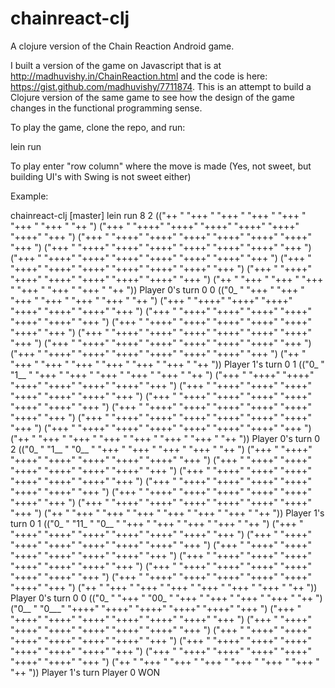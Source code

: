 chainreact-clj
==============

A clojure version of the Chain Reaction Android game.

I built a version of the game on Javascript that is at http://madhuvishy.in/ChainReaction.html and the code is here: https://gist.github.com/madhuvishy/7711874.
This is an attempt to build a Clojure version of the same game to see how the design of the game changes in the functional programming sense.

To play the game, clone the repo, and run:

lein run <board-size> <number-of-players>

To play enter "row column" where the move is made (Yes, not sweet, but building UI's with Swing is not sweet either)

Example:

chainreact-clj [master] lein run 8 2
(("++  " "+++ " "+++ " "+++ " "+++ " "+++ " "+++ " "++  ")
 ("+++ " "++++" "++++" "++++" "++++" "++++" "++++" "+++ ")
 ("+++ " "++++" "++++" "++++" "++++" "++++" "++++" "+++ ")
 ("+++ " "++++" "++++" "++++" "++++" "++++" "++++" "+++ ")
 ("+++ " "++++" "++++" "++++" "++++" "++++" "++++" "+++ ")
 ("+++ " "++++" "++++" "++++" "++++" "++++" "++++" "+++ ")
 ("+++ " "++++" "++++" "++++" "++++" "++++" "++++" "+++ ")
 ("++  " "+++ " "+++ " "+++ " "+++ " "+++ " "+++ " "++  "))
Player 0's turn
0 0
(("0_  " "+++ " "+++ " "+++ " "+++ " "+++ " "+++ " "++  ")
 ("+++ " "++++" "++++" "++++" "++++" "++++" "++++" "+++ ")
 ("+++ " "++++" "++++" "++++" "++++" "++++" "++++" "+++ ")
 ("+++ " "++++" "++++" "++++" "++++" "++++" "++++" "+++ ")
 ("+++ " "++++" "++++" "++++" "++++" "++++" "++++" "+++ ")
 ("+++ " "++++" "++++" "++++" "++++" "++++" "++++" "+++ ")
 ("+++ " "++++" "++++" "++++" "++++" "++++" "++++" "+++ ")
 ("++  " "+++ " "+++ " "+++ " "+++ " "+++ " "+++ " "++  "))
Player 1's turn
0 1
(("0_  " "1__ " "+++ " "+++ " "+++ " "+++ " "+++ " "++  ")
 ("+++ " "++++" "++++" "++++" "++++" "++++" "++++" "+++ ")
 ("+++ " "++++" "++++" "++++" "++++" "++++" "++++" "+++ ")
 ("+++ " "++++" "++++" "++++" "++++" "++++" "++++" "+++ ")
 ("+++ " "++++" "++++" "++++" "++++" "++++" "++++" "+++ ")
 ("+++ " "++++" "++++" "++++" "++++" "++++" "++++" "+++ ")
 ("+++ " "++++" "++++" "++++" "++++" "++++" "++++" "+++ ")
 ("++  " "+++ " "+++ " "+++ " "+++ " "+++ " "+++ " "++  "))
Player 0's turn
0 2
(("0_  " "1__ " "0__ " "+++ " "+++ " "+++ " "+++ " "++  ")
 ("+++ " "++++" "++++" "++++" "++++" "++++" "++++" "+++ ")
 ("+++ " "++++" "++++" "++++" "++++" "++++" "++++" "+++ ")
 ("+++ " "++++" "++++" "++++" "++++" "++++" "++++" "+++ ")
 ("+++ " "++++" "++++" "++++" "++++" "++++" "++++" "+++ ")
 ("+++ " "++++" "++++" "++++" "++++" "++++" "++++" "+++ ")
 ("+++ " "++++" "++++" "++++" "++++" "++++" "++++" "+++ ")
 ("++  " "+++ " "+++ " "+++ " "+++ " "+++ " "+++ " "++  "))
Player 1's turn
0 1
(("0_  " "11_ " "0__ " "+++ " "+++ " "+++ " "+++ " "++  ")
 ("+++ " "++++" "++++" "++++" "++++" "++++" "++++" "+++ ")
 ("+++ " "++++" "++++" "++++" "++++" "++++" "++++" "+++ ")
 ("+++ " "++++" "++++" "++++" "++++" "++++" "++++" "+++ ")
 ("+++ " "++++" "++++" "++++" "++++" "++++" "++++" "+++ ")
 ("+++ " "++++" "++++" "++++" "++++" "++++" "++++" "+++ ")
 ("+++ " "++++" "++++" "++++" "++++" "++++" "++++" "+++ ")
 ("++  " "+++ " "+++ " "+++ " "+++ " "+++ " "+++ " "++  "))
Player 0's turn
0 0
(("0_  " "+++ " "00_ " "+++ " "+++ " "+++ " "+++ " "++  ")
 ("0__ " "0___" "++++" "++++" "++++" "++++" "++++" "+++ ")
 ("+++ " "++++" "++++" "++++" "++++" "++++" "++++" "+++ ")
 ("+++ " "++++" "++++" "++++" "++++" "++++" "++++" "+++ ")
 ("+++ " "++++" "++++" "++++" "++++" "++++" "++++" "+++ ")
 ("+++ " "++++" "++++" "++++" "++++" "++++" "++++" "+++ ")
 ("+++ " "++++" "++++" "++++" "++++" "++++" "++++" "+++ ")
 ("++  " "+++ " "+++ " "+++ " "+++ " "+++ " "+++ " "++  "))
Player 1's turn
Player 0 WON


